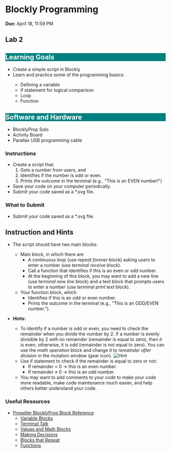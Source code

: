 # Blockly Programming
**Due:** April 18, 11:59 PM

## Lab 2

<h2 style="background-color: #008080; color: white;">Learning Goals</h2>

<ul>
    <li>Create a simple script in Blockly</li>
    <li>Learn and practice some of the programming basics:</li>
    <ul>
      <li>Defining a variable</li>
      <li>if statement for logical comparison</li>
      <li>Loop</li>
      <li>Function</li>
    </ul>
</ul>

<h2 style="background-color: #008080; color: white;">Software and Hardware</h2>

<ul>
    <li>BlocklyProp Solo</li>
    <li>Activity Board</li>
    <li>Parallax USB programming cable</li>
</ul>

### Instructions
- Create a script that:
  1. Gets a number from users, and
  2. Identifies if the number is odd or even.
  3. Prints the outcome in the terminal (e.g., "This is an EVEN number!")
- Save your code on your computer periodically.
- Submit your code saved as a *.svg file.

### What to Submit
- Submit your code saved as a *.svg file.

## Instruction and Hints
- The script should have two main blocks:
  - Main block, in which there are
    - A continuous loop (use *repeat forever* block) asking users to enter a number (use *terminal receive* block).
    - Call a function that identifies if this is an even or odd number.
    - At the beginning of this block, you may want to add a new line (use *terminal new line* block) and a text block that prompts users to enter a number (use *terminal print text* block).
  - Your function block, which
    - Identifies if this is an odd or even number.
    - Prints the outcome in the terminal (e.g., "This is an ODD/EVEN number.").

- **Hints:**
  - To identify if a number is odd or even, you need to check the remainder when you divide the number by 2. If a number is evenly divisible by 2 with no remainder (remainder is equal to zero), then it is even, otherwise, it is odd (remainder is not equal to zero). You can use the *math operation* block and change it to *remainder after division* in the mutation window (gear icon).
  ![Hint](../../images/book/learning-modules/lab2_pic1.png)
  - Use if statement to check if the remainder is equal to zero or not:
    - If remainder = 0 -> this is an even number.
    - If remainder ≠ 0 -> this is an odd number.
  - You may want to add comments to your code to make your code more readable, make code maintenance much easier, and help others better understand your code.

### Useful Resources
- [Propeller BlocklyProp Block Reference](https://learn.parallax.com/support/reference/propeller-blocklyprop-block-reference)
  - [Variable Blocks](https://learn.parallax.com/tutorials/language/blocklyprop/simple-blocklyprop-programs-propeller-boards/variable-blocks)
  - [Terminal Talk](https://learn.parallax.com/tutorials/language/blocklyprop/simple-blocklyprop-programs-propeller-boards/terminal-talk)
  - [Values and Math Blocks](https://learn.parallax.com/tutorials/language/blocklyprop/simple-blocklyprop-programs-propeller-boards/values-and-math-blocks)
  - [Making Decisions](https://learn.parallax.com/tutorials/language/blocklyprop/simple-blocklyprop-programs-propeller-boards/making-decisions)
  - [Blocks that Repeat](https://learn.parallax.com/tutorials/language/blocklyprop/simple-blocklyprop-programs-propeller-boards/blocks-repeat)
  - [Functions](https://learn.parallax.com/support/reference/propeller-blocklyprop-block-reference/functions)
